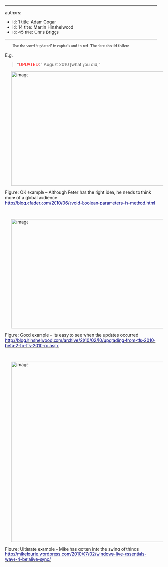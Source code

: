 

---
authors:
  - id: 1
    title: Adam Cogan
  - id: 14
    title: Martin Hinshelwood
  - id: 45
    title: Chris Briggs
---




<span class='intro'> <span><font face="Calibri"><p style="margin&#58;0cm 0cm 0pt 18pt;"><span><font face="Calibri">Use the word ‘updated’ in capitals and in red. The date should follow. </font></span></p></font></span> </span>

<p>E.g. &#160; </p>
<blockquote><p>“<font color="#ff0000">UPDATED</font>&#58; 1 August 2010 [what you did]”</p></blockquote>
<p><img title="image" border="0" alt="image" src="/Communication/RulesToBetterBlogging/PublishingImages/RulesBloggingUpdate_OKPeter.jpg" style="border-top&#58;0px;height&#58;377px;border-right&#58;0px;background-image&#58;none;border-bottom&#58;0px;padding-top&#58;0px;padding-left&#58;0px;margin&#58;0px 20px;border-left&#58;0px;display&#58;inline;padding-right&#58;0px;width&#58;800px;" /> </p>
<p>Figure&#58; OK example&#160;– Although Peter has the right idea, he needs to think more of a global audience<br><a href="http&#58;//blog.gfader.com/2010/06/avoid-boolean-parameters-in-method.html" shape="rect"><font color="#000080">http&#58;//blog.gfader.com/2010/06/avoid-boolean-parameters-in-method.html</font></a> </p>
<p>&#160; </p>
<p><img title="image" border="0" alt="image" src="/Communication/RulesToBetterBlogging/PublishingImages/RulesBloggingUpdate_GoodMartin.jpg" style="border-top&#58;0px;height&#58;361px;border-right&#58;0px;background-image&#58;none;border-bottom&#58;0px;padding-top&#58;0px;padding-left&#58;0px;margin&#58;0px 20px;border-left&#58;0px;display&#58;inline;padding-right&#58;0px;width&#58;800px;" /> </p>
<p>Figure&#58; Good example&#160;– its easy to see when the updates occurred<br><a href="http&#58;//blog.hinshelwood.com/archive/2010/02/10/upgrading-from-tfs-2010-beta-2-to-tfs-2010-rc.aspx" shape="rect"><font color="#000080">http&#58;//blog.hinshelwood.com/archive/2010/02/10/upgrading-from-tfs-2010-beta-2-to-tfs-2010-rc.aspx</font></a> </p>
<p>&#160; </p>
<p><img title="image" border="0" alt="image" src="/Communication/RulesToBetterBlogging/PublishingImages/RulesBloggingUpdate_UltimateMike.jpg" style="border-top&#58;0px;height&#58;596px;border-right&#58;0px;background-image&#58;none;border-bottom&#58;0px;padding-top&#58;0px;padding-left&#58;0px;margin&#58;0px 20px;border-left&#58;0px;display&#58;inline;padding-right&#58;0px;width&#58;800px;" /> </p>
<p>Figure&#58; Ultimate example&#160;– Mike has gotten into the swing of things<br><a href="http&#58;//mikefourie.wordpress.com/2010/07/02/windows-live-essentials-wave-4-betalive-sync/" shape="rect"><font color="#000080">http&#58;//mikefourie.wordpress.com/2010/07/02/windows-live-essentials-wave-4-betalive-sync/</font></a></p>


